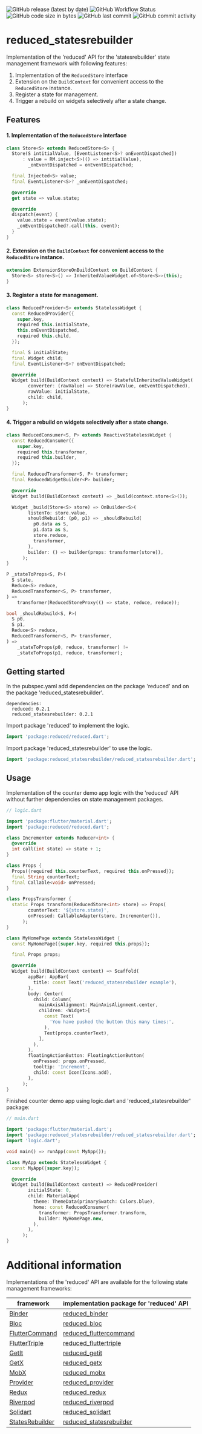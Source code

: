 ![GitHub release (latest by date)](https://img.shields.io/github/v/release/partmaster/reduced_statesrebuilder)
![GitHub Workflow Status](https://img.shields.io/github/actions/workflow/status/partmaster/reduced_statesrebuilder/dart.yml)
![GitHub code size in bytes](https://img.shields.io/github/languages/code-size/partmaster/reduced_statesrebuilder)
![GitHub last commit](https://img.shields.io/github/last-commit/partmaster/reduced_statesrebuilder)
![GitHub commit activity](https://img.shields.io/github/commit-activity/m/partmaster/reduced_statesrebuilder)
# reduced_statesrebuilder

Implementation of the 'reduced' API for the 'statesrebuilder' state management framework with following features:

1. Implementation of the ```ReducedStore``` interface 
2. Extension on the ```BuildContext``` for convenient access to the  ```ReducedStore``` instance.
3. Register a state for management.
4. Trigger a rebuild on widgets selectively after a state change.

## Features

#### 1. Implementation of the ```ReducedStore``` interface 

```dart
class Store<S> extends ReducedStore<S> {
  Store(S intitialValue, [EventListener<S>? onEventDispatched])
      : value = RM.inject<S>(() => intitialValue),
        _onEventDispatched = onEventDispatched;

  final Injected<S> value;
  final EventListener<S>? _onEventDispatched;

  @override
  get state => value.state;

  @override
  dispatch(event) {
    value.state = event(value.state);
    _onEventDispatched?.call(this, event);
  }
}
```

#### 2. Extension on the ```BuildContext``` for convenient access to the  ```ReducedStore``` instance.

```dart
extension ExtensionStoreOnBuildContext on BuildContext {
  Store<S> store<S>() => InheritedValueWidget.of<Store<S>>(this);
}
```

#### 3. Register a state for management.

```dart
class ReducedProvider<S> extends StatelessWidget {
  const ReducedProvider({
    super.key,
    required this.initialState,
    this.onEventDispatched,
    required this.child,
  });

  final S initialState;
  final Widget child;
  final EventListener<S>? onEventDispatched;

  @override
  Widget build(BuildContext context) => StatefulInheritedValueWidget(
        converter: (rawValue) => Store(rawValue, onEventDispatched),
        rawValue: initialState,
        child: child,
      );
}
```

#### 4. Trigger a rebuild on widgets selectively after a state change.

```dart
class ReducedConsumer<S, P> extends ReactiveStatelessWidget {
  const ReducedConsumer({
    super.key,
    required this.transformer,
    required this.builder,
  });

  final ReducedTransformer<S, P> transformer;
  final ReducedWidgetBuilder<P> builder;

  @override
  Widget build(BuildContext context) => _build(context.store<S>());

  Widget _build(Store<S> store) => OnBuilder<S>(
        listenTo: store.value,
        shouldRebuild: (p0, p1) => _shouldRebuild(
          p0.data as S,
          p1.data as S,
          store.reduce,
          transformer,
        ),
        builder: () => builder(props: transformer(store)),
      );
}
```

```dart
P _stateToProps<S, P>(
  S state,
  Reduce<S> reduce,
  ReducedTransformer<S, P> transformer,
) =>
    transformer(ReducedStoreProxy(() => state, reduce, reduce));
```

```dart
bool _shouldRebuild<S, P>(
  S p0,
  S p1,
  Reduce<S> reduce,
  ReducedTransformer<S, P> transformer,
) =>
    _stateToProps(p0, reduce, transformer) !=
    _stateToProps(p1, reduce, transformer);
```

## Getting started

In the pubspec.yaml add dependencies on the package 'reduced' and on the package  'reduced_statesrebuilder'.

```
dependencies:
  reduced: 0.2.1
  reduced_statesrebuilder: 0.2.1
```

Import package 'reduced' to implement the logic.

```dart
import 'package:reduced/reduced.dart';
```

Import package 'reduced_statesrebuilder' to use the logic.

```dart
import 'package:reduced_statesrebuilder/reduced_statesrebuilder.dart';
```

## Usage

Implementation of the counter demo app logic with the 'reduced' API without further dependencies on state management packages.

```dart
// logic.dart

import 'package:flutter/material.dart';
import 'package:reduced/reduced.dart';

class Incrementer extends Reducer<int> {
  @override
  int call(int state) => state + 1;
}

class Props {
  Props({required this.counterText, required this.onPressed});
  final String counterText;
  final Callable<void> onPressed;
}

class PropsTransformer {
  static Props transform(ReducedStore<int> store) => Props(
        counterText: '${store.state}',
        onPressed: CallableAdapter(store, Incrementer()),
      );
}

class MyHomePage extends StatelessWidget {
  const MyHomePage({super.key, required this.props});

  final Props props;

  @override
  Widget build(BuildContext context) => Scaffold(
        appBar: AppBar(
          title: const Text('reduced_statesrebuilder example'),
        ),
        body: Center(
          child: Column(
            mainAxisAlignment: MainAxisAlignment.center,
            children: <Widget>[
              const Text(
                'You have pushed the button this many times:',
              ),
              Text(props.counterText),
            ],
          ),
        ),
        floatingActionButton: FloatingActionButton(
          onPressed: props.onPressed,
          tooltip: 'Increment',
          child: const Icon(Icons.add),
        ),
      );
}
```

Finished counter demo app using logic.dart and 'reduced_statesrebuilder' package:

```dart
// main.dart

import 'package:flutter/material.dart';
import 'package:reduced_statesrebuilder/reduced_statesrebuilder.dart';
import 'logic.dart';

void main() => runApp(const MyApp());

class MyApp extends StatelessWidget {
  const MyApp({super.key});

  @override
  Widget build(BuildContext context) => ReducedProvider(
        initialState: 0,
        child: MaterialApp(
          theme: ThemeData(primarySwatch: Colors.blue),
          home: const ReducedConsumer(
            transformer: PropsTransformer.transform,
            builder: MyHomePage.new,
          ),
        ),
      );
}
```

# Additional information

Implementations of the 'reduced' API are available for the following state management frameworks:

|framework|implementation package for 'reduced' API|
|---|---|
|[Binder](https://pub.dev/packages/binder)|[reduced_binder](https://github.com/partmaster/reduced_binder)|
|[Bloc](https://bloclibrary.dev/#/)|[reduced_bloc](https://github.com/partmaster/reduced_bloc)|
|[FlutterCommand](https://pub.dev/packages/flutter_command)|[reduced_fluttercommand](https://github.com/partmaster/reduced_fluttercommand)|
|[FlutterTriple](https://pub.dev/packages/flutter_triple)|[reduced_fluttertriple](https://github.com/partmaster/reduced_fluttertriple)|
|[GetIt](https://pub.dev/packages/get_it)|[reduced_getit](https://github.com/partmaster/reduced_getit)|
|[GetX](https://pub.dev/packages/get)|[reduced_getx](https://github.com/partmaster/reduced_getx)|
|[MobX](https://pub.dev/packages/mobx)|[reduced_mobx](https://github.com/partmaster/reduced_mobx)|
|[Provider](https://pub.dev/packages/provider)|[reduced_provider](https://github.com/partmaster/reduced_provider)|
|[Redux](https://pub.dev/packages/redux)|[reduced_redux](https://github.com/partmaster/reduced_redux)|
|[Riverpod](https://riverpod.dev/)|[reduced_riverpod](https://github.com/partmaster/reduced_riverpod)|
|[Solidart](https://pub.dev/packages/solidart)|[reduced_solidart](https://github.com/partmaster/reduced_solidart)|
|[StatesRebuilder](https://pub.dev/packages/states_rebuilder)|[reduced_statesrebuilder](https://github.com/partmaster/reduced_statesrebuilder)|
